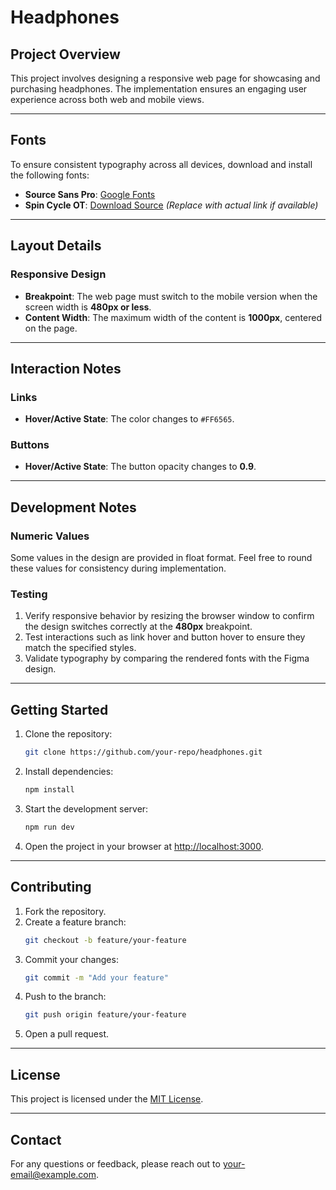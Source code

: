 # Headphones

## Project Overview
This project involves designing a responsive web page for showcasing and purchasing headphones. The implementation ensures an engaging user experience across both web and mobile views.

---

## Fonts
To ensure consistent typography across all devices, download and install the following fonts:

- **Source Sans Pro**: [Google Fonts](https://fonts.google.com/specimen/Source+Sans+Pro)
- **Spin Cycle OT**: [Download Source](https://example.com/spin-cycle-ot) *(Replace with actual link if available)*

---

## Layout Details

### Responsive Design
- **Breakpoint**: The web page must switch to the mobile version when the screen width is **480px or less**.
- **Content Width**: The maximum width of the content is **1000px**, centered on the page.

---

## Interaction Notes

### Links
- **Hover/Active State**: The color changes to `#FF6565`.

### Buttons
- **Hover/Active State**: The button opacity changes to **0.9**.

---

## Development Notes

### Numeric Values
Some values in the design are provided in float format. Feel free to round these values for consistency during implementation.

### Testing
1. Verify responsive behavior by resizing the browser window to confirm the design switches correctly at the **480px** breakpoint.
2. Test interactions such as link hover and button hover to ensure they match the specified styles.
3. Validate typography by comparing the rendered fonts with the Figma design.

---

## Getting Started
1. Clone the repository:
   ```bash
   git clone https://github.com/your-repo/headphones.git
   ```

2. Install dependencies:
   ```bash
   npm install
   ```

3. Start the development server:
   ```bash
   npm run dev
   ```

4. Open the project in your browser at [http://localhost:3000](http://localhost:3000).

---

## Contributing
1. Fork the repository.
2. Create a feature branch:
   ```bash
   git checkout -b feature/your-feature
   ```
3. Commit your changes:
   ```bash
   git commit -m "Add your feature"
   ```
4. Push to the branch:
   ```bash
   git push origin feature/your-feature
   ```
5. Open a pull request.

---

## License
This project is licensed under the [MIT License](LICENSE).

---

## Contact
For any questions or feedback, please reach out to [your-email@example.com](mailto:your-email@example.com).
